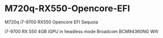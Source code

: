 # M720q-RX550-Opencore-EFI
M720q i7-9700 RX550 Opencore EFI Sequoia


i7-9700
RX 550 4GB
iGPU in headless mode
Broadcom BCM94360NG Wifi
